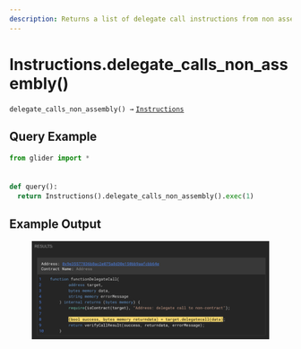 ```yaml
---
description: Returns a list of delegate call instructions from non assembly.
---
```


# Instructions.delegate\_calls\_non\_assembly()

`delegate_calls_non_assembly() →` [`Instructions`](./)

## Query Example

```python
from glider import *


def query():
  return Instructions().delegate_calls_non_assembly().exec(1)
```

## Example Output

<figure><img src="../../.gitbook/assets/image (246).png" alt=""><figcaption></figcaption></figure>
